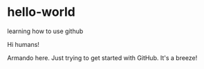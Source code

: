 # hello-world
learning how to use github

Hi humans!

Armando here. Just trying to get started with GitHub. It's a breeze!
